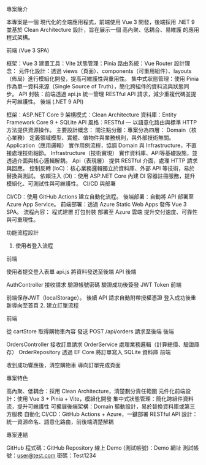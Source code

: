 專案簡介

本專案是一個 現代化的全端應用程式，前端使用 Vue 3 開發，後端採用 .NET 9 並基於 Clean Architecture 設計，旨在展示一個 高內聚、低耦合、易維護 的應用程式架構。



前端 (Vue 3 SPA)

框架：Vue 3
建置工具：Vite
狀態管理：Pinia
路由系統：Vue Router
設計理念：
元件化設計：透過 views（頁面）、components（可重用組件）、layouts（佈局）進行模組化開發，提高可維護性與重用性。
集中式狀態管理：使用 Pinia 作為單一資料來源（Single Source of Truth），簡化跨組件的資料流與狀態同步。
API 封裝：前端透過 api.js 統一管理 RESTful API 請求，減少重複代碼並提升可維護性。
後端 (.NET 9 API)

框架：ASP.NET Core 9
架構模式：Clean Architecture
資料庫：Entity Framework Core 9 + SQLite
API 風格：RESTful — 以語意化路由與標準 HTTP 方法提供資源操作。
主要設計概念：
關注點分離：專案分為四層：
Domain（核心業務）
 定義領域模型、實體、值物件與業務規則，與外部技術無關。
Application（應用邏輯）
 實作用例流程，協調 Domain 與 Infrastructure，不直接處理技術細節。
Infrastructure（技術實現）
 實作資料庫、API等基礎設施，並透過介面與核心邏輯解耦。
Api（表現層）
 提供 RESTful 介面，處理 HTTP 請求與回應。
控制反轉 (IoC)：核心業務邏輯獨立於資料庫、外部 API 等技術，易於替換與測試。
依賴注入 (DI)：使用 ASP.NET Core 內建 DI 容器註冊服務，提升模組化、可測試性與可維護性。
CI/CD 與部署

CI/CD：使用 GitHub Actions 建立自動化流程。
後端部署：自動將 API 部署至 Azure App Service。
前端部署：透過 Azure Static Web Apps 發佈 Vue 3 SPA。
流程內容：
程式建置
打包封裝
部署至 Azure 雲端
 提升交付速度、可靠性與可重現性。


功能流程設計

1. 使用者登入流程

前端

使用者提交登入表單
api.js 將資料發送至後端 API
後端

AuthController 接收請求
驗證帳號密碼
驗證成功後簽發 JWT Token
前端

前端保存JWT（localStorage）。
後續 API 請求自動附帶授權憑證
登入成功後重新導向至首頁
2. 建立訂單流程

前端

從 cartStore 取得購物車內容
發送 POST /api/orders 請求至後端
後端

OrdersController 接收訂單請求
OrderService 處理業務邏輯（計算總價、驗證庫存）
OrderRepository 透過 EF Core 將訂單寫入 SQLite 資料庫
前端

收到成功響應後，清空購物車
導向訂單完成頁面


專案特色

高內聚、低耦合：採用 Clean Architecture，清楚劃分責任範圍
元件化前端設計：使用 Vue 3 + Pinia + Vite，模組化開發
集中式狀態管理：簡化跨組件資料流，提升可維護性
可擴展後端架構：Domain 驅動設計，易於替換資料庫或第三方服務
自動化 CI/CD：GitHub Actions + Azure，一鍵部署
RESTful API 設計：統一資源命名、語意化路由，前後端清楚解耦


專案連結

GitHub 程式碼：GitHub Repository
線上 Demo (測試帳號)：Demo 網址
測試帳號：user@test.com
密碼：Test1234